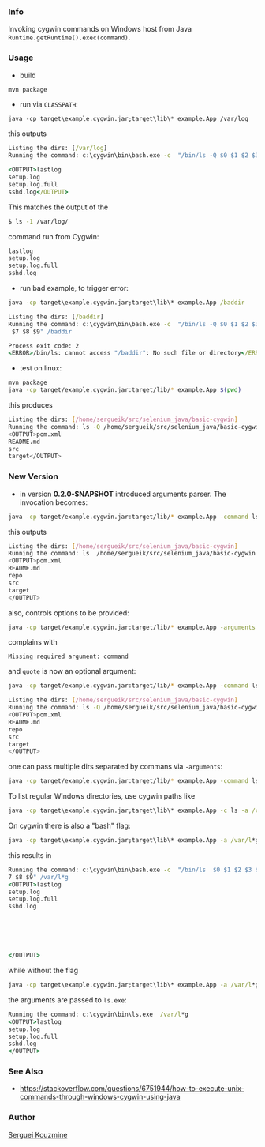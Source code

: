 ### Info

Invoking cygwin commands on Windows host from Java `Runtime.getRuntime().exec(command)`.

### Usage
* build
```cmd
mvn package
```
* run via `CLASSPATH`:
```
java -cp target\example.cygwin.jar;target\lib\* example.App /var/log
```
this outputs
```cmd
Listing the dirs: [/var/log]
Running the command: c:\cygwin\bin\bash.exe -c  "/bin/ls -Q $0 $1 $2 $3 $4 $5 $6 $7 $8 $9" /var/log
```
```cmd
<OUTPUT>lastlog
setup.log
setup.log.full
sshd.log</OUTPUT>
```

This matches the output of the
```sh
$ ls -1 /var/log/
```
command  run from Cygwin:

```sh
lastlog
setup.log
setup.log.full
sshd.log
```

* run bad example, to trigger error:
```cmd
java -cp target\example.cygwin.jar;target\lib\* example.App /baddir
```

```cmd
Listing the dirs: [/baddir]
Running the command: c:\cygwin\bin\bash.exe -c  "/bin/ls -Q $0 $1 $2 $3 $4 $5 $6
 $7 $8 $9" /baddir
```
```cmd
Process exit code: 2
<ERROR>/bin/ls: cannot access "/baddir": No such file or directory</ERROR>
```
* test on linux:
```sh
mvn package
java -cp target/example.cygwin.jar:target/lib/* example.App $(pwd)
```
this produces
```sh
Listing the dirs: [/home/sergueik/src/selenium_java/basic-cygwin]
Running the command: ls -Q /home/sergueik/src/selenium_java/basic-cygwin
<OUTPUT>pom.xml
README.md
src
target</OUTPUT>
```
### New Version

* in version __0.2.0-SNAPSHOT__ introduced arguments parser. The invocation becomes:
```sh
java -cp target/example.cygwin.jar:target/lib/* example.App -command ls -arguments $(pwd)
```
this outputs
```sh
Listing the dirs: [/home/sergueik/src/selenium_java/basic-cygwin]
Running the command: ls  /home/sergueik/src/selenium_java/basic-cygwin
<OUTPUT>pom.xml
README.md
repo
src
target
</OUTPUT>
```
also, controls options to be provided:

```sh
java -cp target/example.cygwin.jar:target/lib/* example.App -arguments $(pwd)
```
complains with
```
Missing required argument: command
```
and `quote` is now an optional argument:
```sh
java -cp target/example.cygwin.jar:target/lib/* example.App -command ls -arguments $(pwd) -quote
```
```sh
Listing the dirs: [/home/sergueik/src/selenium_java/basic-cygwin]
Running the command: ls -Q /home/sergueik/src/selenium_java/basic-cygwin
<OUTPUT>pom.xml
README.md
repo
src
target
</OUTPUT>
```
one can pass multiple dirs separated by commans via `-arguments`:
```sh
java -cp target/example.cygwin.jar:target/lib/* example.App -command ls -arguments $(pwd),/tmp -quote
```

To list regular Windows directories, use cygwin paths like

```cmd
java -cp target\example.cygwin.jar;target\lib\* example.App -c ls -a /cygdrive/c/Users/sergueik/Desktop
```

On cygwin there is also a "bash" flag:

```cmd
java -cp target\example.cygwin.jar;target\lib\* example.App -a /var/l*g -c ls -b
```
this results in
```cmd
Running the command: c:\cygwin\bin\bash.exe -c  "/bin/ls  $0 $1 $2 $3 $4 $5 $6 $
7 $8 $9" /var/l*g
<OUTPUT>lastlog
setup.log
setup.log.full
sshd.log






</OUTPUT>
```

while without the flag
```cmd
java -cp target\example.cygwin.jar;target\lib\* example.App -a /var/l*g -c ls
```
 the arguments are passed to `ls.exe`:
```cmd
Running the command: c:\cygwin\bin\ls.exe  /var/l*g
<OUTPUT>lastlog
setup.log
setup.log.full
sshd.log
</OUTPUT>
```

### See Also
  * https://stackoverflow.com/questions/6751944/how-to-execute-unix-commands-through-windows-cygwin-using-java

### Author
[Serguei Kouzmine](kouzmine_serguei@yahoo.com)

